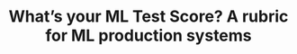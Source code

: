 ---
title: 'What’s your ML Test Score? A rubric for ML production systems' 
acronym: MLTS
type: AL
webpage: 'nan' 
---